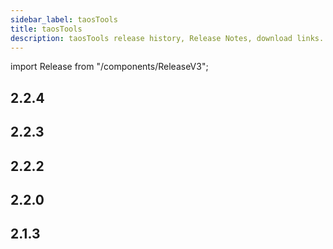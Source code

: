 ```yaml
---
sidebar_label: taosTools 
title: taosTools
description: taosTools release history, Release Notes, download links.
---
```


import Release from "/components/ReleaseV3";

## 2.2.4

<Release type="tools" version="2.2.4" />

## 2.2.3

<Release type="tools" version="2.2.3" />

## 2.2.2

<Release type="tools" version="2.2.2" />

## 2.2.0

<Release type="tools" version="2.2.0" />

## 2.1.3

<Release type="tools" version="2.1.3" />
